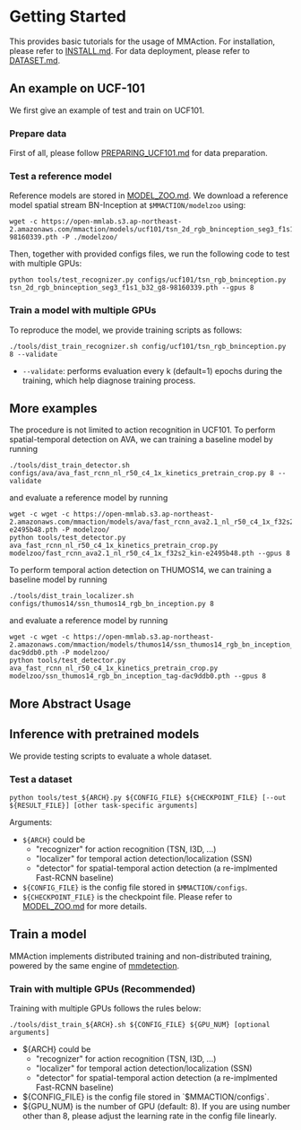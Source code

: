# Getting Started

This provides basic tutorials for the usage of MMAction.
For installation, please refer to [INSTALL.md](https://github.com/open-mmlab/mmaction/blob/master/INSTALL.md).
For data deployment, please refer to [DATASET.md](https://github.com/open-mmlab/mmaction/blob/master/DATASET.md).


## An example on UCF-101
We first give an example of test and train on UCF101.
### Prepare data
First of all, please follow [PREPARING_UCF101.md](https://github.com/open-mmlab/mmaction/blob/master/data_tools/ucf101/PREPARING_UCF101.md) for data preparation.

### Test a reference model
Reference models are stored in [MODEL_ZOO.md](https://github.com/open-mmlab/mmaction/blob/master/MODEL_ZOO.md).
We download a reference model spatial stream BN-Inception at `$MMACTION/modelzoo` using:
```shell
wget -c https://open-mmlab.s3.ap-northeast-2.amazonaws.com/mmaction/models/ucf101/tsn_2d_rgb_bninception_seg3_f1s1_b32_g8-98160339.pth -P ./modelzoo/
```
Then, together with provided configs files, we run the following code to test with multiple GPUs:
```shell
python tools/test_recognizer.py configs/ucf101/tsn_rgb_bninception.py tsn_2d_rgb_bninception_seg3_f1s1_b32_g8-98160339.pth --gpus 8
```


### Train a model with multiple GPUs
To reproduce the model, we provide training scripts as follows:
```shell
./tools/dist_train_recognizer.sh config/ucf101/tsn_rgb_bninception.py 8 --validate
```
- `--validate`: performs evaluation every k (default=1) epochs during the training, which help diagnose training process.


## More examples
The procedure is not limited to action recognition in UCF101.
To perform spatial-temporal detection on AVA, we can training a baseline model by running
```shell
./tools/dist_train_detector.sh configs/ava/ava_fast_rcnn_nl_r50_c4_1x_kinetics_pretrain_crop.py 8 --validate
```
and evaluate a reference model by running
```shell
wget -c wget -c https://open-mmlab.s3.ap-northeast-2.amazonaws.com/mmaction/models/ava/fast_rcnn_ava2.1_nl_r50_c4_1x_f32s2_kin-e2495b48.pth -P modelzoo/
python tools/test_detector.py ava_fast_rcnn_nl_r50_c4_1x_kinetics_pretrain_crop.py modelzoo/fast_rcnn_ava2.1_nl_r50_c4_1x_f32s2_kin-e2495b48.pth --gpus 8
```

To perform temporal action detection on THUMOS14, we can training a baseline model by running
```shell
./tools/dist_train_localizer.sh configs/thumos14/ssn_thumos14_rgb_bn_inception.py 8
```
and evaluate a reference model by running
```shell
wget -c wget -c https://open-mmlab.s3.ap-northeast-2.amazonaws.com/mmaction/models/thumos14/ssn_thumos14_rgb_bn_inception_tag-dac9ddb0.pth -P modelzoo/
python tools/test_detector.py ava_fast_rcnn_nl_r50_c4_1x_kinetics_pretrain_crop.py modelzoo/ssn_thumos14_rgb_bn_inception_tag-dac9ddb0.pth --gpus 8
```



## More Abstract Usage

## Inference with pretrained models
We provide testing scripts to evaluate a whole dataset. 

### Test a dataset
```shell
python tools/test_${ARCH}.py ${CONFIG_FILE} ${CHECKPOINT_FILE} [--out ${RESULT_FILE}] [other task-specific arguments]
```
Arguments:
- `${ARCH}` could be 
    - "recognizer" for action recognition (TSN, I3D, ...)
    - "localizer" for temporal action detection/localization (SSN)
    - "detector" for spatial-temporal action detection (a re-implmented Fast-RCNN baseline)
- `${CONFIG_FILE}` is the config file stored in `$MMACTION/configs`.
- `${CHECKPOINT_FILE}` is the checkpoint file.
    Please refer to [MODEL_ZOO.md]() for more details.


## Train a model
MMAction implements distributed training and non-distributed training, powered by the same engine of [mmdetection](https://github.com/open-mmlab/mmdetection).


### Train with multiple GPUs (Recommended)
Training with multiple GPUs follows the rules below:

```shell
./tools/dist_train_${ARCH}.sh ${CONFIG_FILE} ${GPU_NUM} [optional arguments]
```
- ${ARCH} could be 
    - "recognizer" for action recognition (TSN, I3D, ...)
    - "localizer" for temporal action detection/localization (SSN)
    - "detector" for spatial-temporal action detection (a re-implmented Fast-RCNN baseline)
- ${CONFIG_FILE} is the config file stored in `$MMACTION/configs`.
- ${GPU_NUM} is the number of GPU (default: 8). If you are using number other than 8, please adjust the learning rate in the config file linearly.


